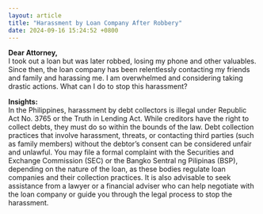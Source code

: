 ```yaml
---
layout: article
title: "Harassment by Loan Company After Robbery"
date: 2024-09-16 15:24:52 +0800
---
```


<p><strong>Dear Attorney,</strong><br>I took out a loan but was later robbed, losing my phone and other valuables. Since then, the loan company has been relentlessly contacting my friends and family and harassing me. I am overwhelmed and considering taking drastic actions. What can I do to stop this harassment?</p><p><strong>Insights:</strong><br>In the Philippines, harassment by debt collectors is illegal under Republic Act No. 3765 or the Truth in Lending Act. While creditors have the right to collect debts, they must do so within the bounds of the law. Debt collection practices that involve harassment, threats, or contacting third parties (such as family members) without the debtor’s consent can be considered unfair and unlawful. You may file a formal complaint with the Securities and Exchange Commission (SEC) or the Bangko Sentral ng Pilipinas (BSP), depending on the nature of the loan, as these bodies regulate loan companies and their collection practices. It is also advisable to seek assistance from a lawyer or a financial adviser who can help negotiate with the loan company or guide you through the legal process to stop the harassment.</p>